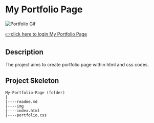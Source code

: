 <h1> My Portfolio Page</h1>

![Portfolio Gif](./img/MyPortfolio.gif)

[👉click here to login My Portfolio Page](https://ilkerkr.github.io/portfolioProject/)

<h2> Description</h2>
<p>The project aims to create portfolio page within html and css codes.</p>

<h2>Project Skeleton</h2>

```
My-Portfolio-Page (folder)
|
|----readme.md                  
|----img
|----index.html  
|----portfolio.css  
``` 



